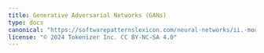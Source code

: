 ```yaml
---
title: Generative Adversarial Networks (GANs)
type: docs
canonical: "https://softwarepatternslexicon.com/neural-networks/ii.-model-architecture-patterns-used-in-neural-networks/6.-generative-adversarial-networks-(gans)"
license: "© 2024 Tokenizer Inc. CC BY-NC-SA 4.0"
---
```

